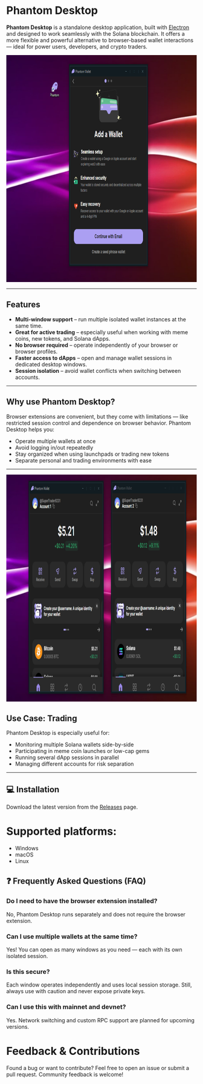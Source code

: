 
# Phantom Desktop

**Phantom Desktop** is a standalone desktop application, built with [Electron](https://www.electronjs.org/docs/latest) and designed to work seamlessly with the Solana blockchain. It offers a more flexible and powerful alternative to browser-based wallet interactions — ideal for power users, developers, and crypto traders.

<p align="center">
    <img width=800 height=600 src="/screenshots/phantom-desktop1.png" />
</p>

---

## Features

- **Multi-window support** – run multiple isolated wallet instances at the same time.
- **Great for active trading** – especially useful when working with meme coins, new tokens, and Solana dApps.
- **No browser required** – operate independently of your browser or browser profiles.
- **Faster access to dApps** – open and manage wallet sessions in dedicated desktop windows.
- **Session isolation** – avoid wallet conflicts when switching between accounts.

---

## Why use Phantom Desktop?

Browser extensions are convenient, but they come with limitations — like restricted session control and dependence on browser behavior. Phantom Desktop helps you:

- Operate multiple wallets at once
- Avoid logging in/out repeatedly
- Stay organized when using launchpads or trading new tokens
- Separate personal and trading environments with ease

---

<p align="center">
    <img width=800 height=600 src="/screenshots/phantom-desktop2.png" />
</p>

## Use Case: Trading

Phantom Desktop is especially useful for:

- Monitoring multiple Solana wallets side-by-side
- Participating in meme coin launches or low-cap gems
- Running several dApp sessions in parallel
- Managing different accounts for risk separation

---

## 💻 Installation

Download the latest version from the [Releases](../../release) page.

# Supported platforms:

- Windows
- macOS
- Linux

## ❓ Frequently Asked Questions (FAQ)

### Do I need to have the browser extension installed?
No, Phantom Desktop runs separately and does not require the browser extension.

### Can I use multiple wallets at the same time?
Yes! You can open as many windows as you need — each with its own isolated session.

### Is this secure?
Each window operates independently and uses local session storage. Still, always use with caution and never expose private keys.

### Can I use this with mainnet and devnet?
Yes. Network switching and custom RPC support are planned for upcoming versions.


# Feedback & Contributions
Found a bug or want to contribute? Feel free to open an issue or submit a pull request. Community feedback is welcome!
